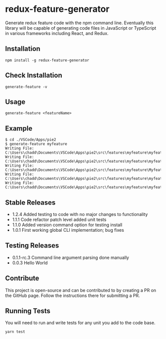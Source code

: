 # redux-feature-generator
Generate redux feature code with the npm command line. Eventually this library will be capable of generating code files in JavaScript or TypeScript in various frameworks including React, and Redux.

## Installation
`npm install -g redux-feature-generator`

## Check Installation
`generate-feature -v`

## Usage
`generate-feature <featureName>`

## Example
```
$ cd ./VSCode/Apps/pie2
$ generate-feature myfeature
Writing File: C:\Users\chadd\Documents\VSCode\Apps\pie2\src\features\myfeature\myfeature.module.css
Writing File: C:\Users\chadd\Documents\VSCode\Apps\pie2\src\features\myfeature\myfeature.spec.ts
Writing File: C:\Users\chadd\Documents\VSCode\Apps\pie2\src\features\myfeature\Myfeature.tsx
Writing File: C:\Users\chadd\Documents\VSCode\Apps\pie2\src\features\myfeature\myfeatureAPI.ts
Writing File: C:\Users\chadd\Documents\VSCode\Apps\pie2\src\features\myfeature\myfeatureSlice.ts
```

## Stable Releases
* 1.2.4         Added testing to code with no major changes to functionality
* 1.1.1         Code refactor patch level added unit tests
* 1.1.0         Added version command option for testing install
* 1.0.1         First working global CLI implementation; bug fixes

## Testing Releases
* 0.1.1-rc.3  Command line argument parsing done manually
* 0.0.3       Hello World

## Contribute
This project is open-source and can be contributed to by creating a PR on the GitHub page. Follow the instructions there for submitting a PR.

## Running Tests
You will need to run and write tests for any unit you add to the code base.

`yarn test`